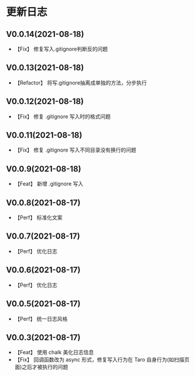 # 更新日志

## V0.0.14(2021-08-18)

- 【Fix】 修复写入.gitignore判断反的问题

## V0.0.13(2021-08-18)

- 【Refactor】 将写.gitignore抽离成单独的方法，分步执行

## V0.0.12(2021-08-18)

- 【Fix】 修复 .gitignore 写入时的格式问题

## V0.0.11(2021-08-18)

- 【Fix】 修复 .gitignore 写入不同目录没有换行的问题

## V0.0.9(2021-08-18)

- 【Feat】 新增 .gitignore 写入

## V0.0.8(2021-08-17)

- 【Perf】 标准化文案

## V0.0.7(2021-08-17)

- 【Perf】 优化日志

## V0.0.6(2021-08-17)

- 【Perf】 优化日志

## V0.0.5(2021-08-17)

- 【Perf】 统一日志风格

## V0.0.3(2021-08-17)

- 【Feat】 使用 chalk 美化日志信息
- 【Fix】 回调函数改为 async 形式，修复写入行为在 Taro 自身行为(如扫描页面)之后才被执行的问题
